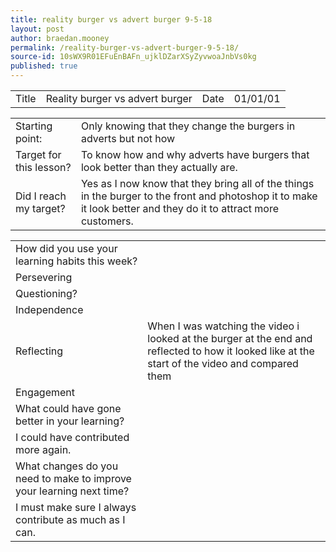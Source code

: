 ```yaml
---
title: reality burger vs advert burger 9-5-18
layout: post
author: braedan.mooney
permalink: /reality-burger-vs-advert-burger-9-5-18/
source-id: 10sWX9R01EFuEnBAFn_ujklDZarXSyZyvwoaJnbVs0kg
published: true
---
```

<table>
  <tr>
    <td>Title</td>
    <td>Reality burger vs advert burger</td>
    <td>Date</td>
    <td>01/01/01</td>
  </tr>
</table>


<table>
  <tr>
    <td>Starting point:</td>
    <td>Only knowing that they change the burgers in adverts but not how</td>
  </tr>
  <tr>
    <td>Target for this lesson?</td>
    <td>To know how and why adverts have burgers that look better than they actually are.</td>
  </tr>
  <tr>
    <td>Did I reach my target? </td>
    <td>Yes as I now know that they bring all of the things in the burger to the front and photoshop it to make it look better and they do it to attract more customers.</td>
  </tr>
</table>


<table>
  <tr>
    <td>How did you use your learning habits this week?</td>
    <td></td>
  </tr>
  <tr>
    <td>Persevering</td>
    <td></td>
  </tr>
  <tr>
    <td>Questioning?</td>
    <td></td>
  </tr>
  <tr>
    <td>Independence</td>
    <td></td>
  </tr>
  <tr>
    <td>Reflecting</td>
    <td>When I was watching the video i looked at the burger at the end and reflected to how it looked like at the start of the video and compared them</td>
  </tr>
  <tr>
    <td>Engagement</td>
    <td></td>
  </tr>
  <tr>
    <td>What could have gone better in your learning?</td>
    <td></td>
  </tr>
  <tr>
    <td>I could have contributed more again.</td>
    <td></td>
  </tr>
  <tr>
    <td>What changes do you need to make to improve your learning next time?</td>
    <td></td>
  </tr>
  <tr>
    <td>I must make sure I always contribute as much as I can.</td>
    <td></td>
  </tr>
</table>


